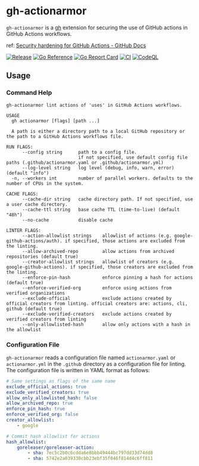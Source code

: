 # gh-actionarmor

`gh-actionarmor` is a [gh][] extension for securing the use of GitHub actions in GitHub Actions workflows.

ref: [Security hardening for GitHub Actions - GitHub Docs](https://docs.github.com/en/actions/security-for-github-actions/security-guides/security-hardening-for-github-actions#using-third-party-actions)

[![Release](https://img.shields.io/github/release/thombashi/gh-actionarmor.svg?style=flat-square)](https://github.com/thombashi/gh-actionarmor/releases/latest)
[![Go Reference](https://pkg.go.dev/badge/github.com/thombashi/gh-actionarmor.svg)](https://pkg.go.dev/github.com/thombashi/gh-actionarmor)
[![Go Report Card](https://goreportcard.com/badge/github.com/thombashi/gh-actionarmor)](https://goreportcard.com/report/github.com/thombashi/gh-actionarmor)
[![CI](https://github.com/thombashi/gh-actionarmor/actions/workflows/ci.yaml/badge.svg)](https://github.com/thombashi/gh-actionarmor/actions/workflows/ci.yaml)
[![CodeQL](https://github.com/thombashi/gh-actionarmor/actions/workflows/github-code-scanning/codeql/badge.svg)](https://github.com/thombashi/gh-actionarmor/actions/workflows/github-code-scanning/codeql)


[gh]: https://cli.github.com/


## Usage

### Command Help

```
gh-actionarmor lint actions of 'uses' in GitHub Actions workflows.

USAGE
  gh actionarmor [flags] [path ...]

  A path is either a directory path to a local GitHub repository or the path to a GitHub Actions workflows file.

RUN FLAGS:
      --config string      path to a config file.
                           if not specified, use default config file paths (.github/actionarmor.yaml or .github/actionarmor.yml)
      --log-level string   log level (debug, info, warn, error) (default "info")
  -n, --workers int        number of parallel workers. defaults to the number of CPUs in the system.

CACHE FLAGS:
      --cache-dir string   cache directory path. If not specified, use a user cache directory.
      --cache-ttl string   base cache TTL (time-to-live) (default "48h")
      --no-cache           disable cache

LINTER FLAGS:
      --action-allowlist strings    allowlist of actions (e.g. google-github-actions/auth). if specified, those actions are excluded from the linting.
      --allow-archived-repo         allow actions from archived repositories (default true)
      --creator-allowlist strings   allowlist of creators (e.g. google-github-actions). if specified, those creators are excluded from the linting.
      --enforce-pin-hash            enforce pinning a hash for actions (default true)
      --enforce-verified-org        enforce using actions from verified organizations
      --exclude-official            exclude actions created by official creators from linting. official creators are: actions, cli, github (default true)
      --exclude-verified-creators   exclude actions created by verified creators from linting
      --only-allowlisted-hash       allow only actions with a hash in the allowlist
```

### Configuration File
`gh-actionarmor` reads a configuration file named `actionarmor.yaml` or `actionarmor.yml` in the `.github` directory as a configuration file for linting.
The configuration file is written in YAML format as follows:

```yaml
# Same settings as flags of the same name
exclude_official_actions: true
exclude_verified_creators: true
allow_only_allowlisted_hash: false
allow_archived_repo: true
enforce_pin_hash: true
enforce_verified_org: false
creator_allowlist:
    - google

# Commit hash allowlist for actions
hash_allowlist:
    goreleaser/goreleaser-action:
        - sha: 7ec5c2b0c6cdda6e8bbb49444bc797dd33d74dd8
        - sha: 5742e2a039330cbb23ebf35f046f814d4c6ff811
```
